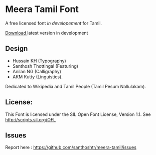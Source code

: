 Meera Tamil Font
================

A free licensed font *in developement* for Tamil.


[Download ](https://github.com/santhoshtr/meera-tamil/raw/master/MeeraTamil.ttf) latest version in development

Design
------

* Hussain KH (Typography)
* Santhosh Thottingal (Featuring)
* Anilan NG (Calligraphy) 
* AKM Kutty (Linguistics). 

Dedicated to Wikipedia and Tamil People (Tamil Pesum Nallulakam).

License:
--------

This Font is licensed under the SIL Open Font License, Version 1.1. See http://scripts.sil.org/OFL

Issues
-------

Report here : https://github.com/santhoshtr/meera-tamil/issues
